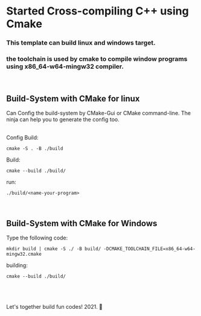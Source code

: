 # Started Cross-compiling C++ using Cmake

### This template can build linux and windows target.
### the toolchain is used by cmake to compile window programs using x86_64-w64-mingw32 compiler.
<br>

## Build-System with CMake for linux

Can Config the build-system by CMake-Gui or CMake command-line. The ninja can help you to generate the config too.
<br>
<br>

Config Build:
    
    cmake -S . -B ./build


Build:
    
    cmake --build ./build/

run:
    
    ./build/<name-your-program>

<br>

## Build-System with CMake for Windows

Type the following code:
    
    mkdir build | cmake -S ./ -B build/ -DCMAKE_TOOLCHAIN_FILE=x86_64-w64-mingw32.cmake

building:

    cmake --build ./build/


<br>
<br>
<br>
Let's together build fun codes! 2021. 🚀